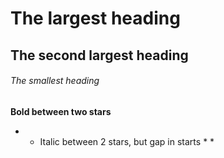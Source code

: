 # The largest heading
## The second largest heading
###### The smallest heading

**Bold between two stars**
* * Italic between 2 stars, but gap in starts * *
